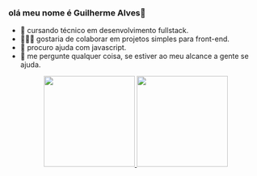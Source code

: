 ### olá meu nome é Guilherme Alves👋

- 🌱  cursando técnico em desenvolvimento fullstack.
- 🙋🏼‍♂️  gostaria de colaborar em projetos simples para front-end.
- 🤔  procuro ajuda com javascript.
- 💬  me pergunte qualquer coisa, se estiver ao meu alcance a gente se ajuda.


<div align="center">
  <a href="https://github.com/GuidoAlves">
  <img height="180em" src="https://github-readme-stats.vercel.app/api?username=GuidoAlves&show_icons=true&theme=dracula&include_all_commits=true&count_private=true"/>
  <img height="180em" src="https://github-readme-stats.vercel.app/api/top-langs/?username=GuidoAlves&layout=compact&langs_count=7&theme=dracula"/>
</div>
